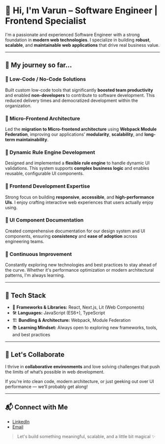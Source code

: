 # 👋 Hi, I'm Varun – Software Engineer | Frontend Specialist

I'm a passionate and experienced Software Engineer with a strong foundation in **modern web technologies**. I specialize in building **robust**, **scalable**, and **maintainable web applications** that drive real business value.

---

## 🚀 My journey so far...

### 🧩 Low-Code / No-Code Solutions  
Built custom low-code tools that significantly **boosted team productivity** and enabled **non-developers** to contribute to software development. This reduced delivery times and democratized development within the organization.

### 🧱 Micro-Frontend Architecture  
Led the **migration to Micro-frontend architecture** using **Webpack Module Federation**, improving our applications' **modularity**, **scalability**, and **long-term maintainability**.

### 🧠 Dynamic Rule Engine Development  
Designed and implemented a **flexible rule engine** to handle dynamic UI validations. This system supports **complex business logic** and enables reusable, configurable UI components.

### 🎯 Frontend Development Expertise  
Strong focus on building **responsive**, **accessible**, and **high-performance UIs**. I enjoy crafting interactive web experiences that users actually enjoy using.

### 📘 UI Component Documentation  
Created comprehensive documentation for our design system and UI components, ensuring **consistency** and **ease of adoption** across engineering teams.

### 🔁 Continuous Improvement  
Constantly exploring new technologies and best practices to stay ahead of the curve. Whether it's performance optimization or modern architectural patterns, I'm always learning.

---

## 🚀 Tech Stack

- 🧩 **Frameworks & Libraries:** React, Next.js, Lit (Web Components)  
- 🛠 **Languages:** JavaScript (ES6+), TypeScript  
- 🏗 **Bundling & Architecture:** Webpack, Module Federation  
- 📚 **Learning Mindset:** Always open to exploring new frameworks, tools, and best practices

---

## 🤝 Let's Collaborate

I thrive in **collaborative environments** and love solving challenges that push the limits of what’s possible in web development.

If you're into clean code, modern architecture, or just geeking out over UI performance — we’ll probably get along!

---

## 📬 Connect with Me

- [LinkedIn](https://www.linkedin.com/in/varun-kelkar-36178b135/)
- [Email](mailto:vnkelkar11@gmail.com)

> Let's build something meaningful, scalable, and a little bit magical ✨

<!--
**Varun-Kelkar/Varun-Kelkar** is a ✨ _special_ ✨ repository because its `README.md` (this file) appears on your GitHub profile.

Here are some ideas to get you started:

- 🔭 I’m currently working on ...
- 🌱 I’m currently learning ...
- 👯 I’m looking to collaborate on ...
- 🤔 I’m looking for help with ...
- 💬 Ask me about ...
- 📫 How to reach me: ...
- 😄 Pronouns: ...
- ⚡ Fun fact: ...
-->
